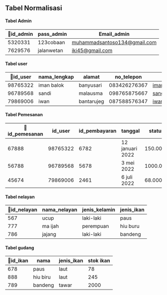 ## Tabel Normalisasi

#### Tabel Admin
|🔑id_admin|pass_admin|Email_admin|
|---|---|---|
|5320331|123cobaan|muhammadsantoso134@gmail.com|
|7629576|jalanwetan|iki45@gmail.com|

#### Tabel user
|🔑id_user|nama_lengkap|alamat|no_telepon|email|password|
|---|---|---|---|---|---|
|98765322|iman balok|banyusari|083426276367|iman123@gmail.com|456789|
|96789568|sandi|malausma|098765875667|sandi031@gmail.com|786457|
|79869006|iwan|bantarujeg|087588576347|iwan678@gmail.com|876413|

#### Tabel Pemesanan
|🔑id_pemesanan|id_user|id_pembayaran|tanggal|status|total_harga|
|---|---|---|---|---|---|
|67888|98765322|6782|12 januari 2022|150.000|
|56788|96789568|5678|3 mei 2022|1000.000|
|45674|79869006|2461|6 juli 2022|68.000|

#### Tabel nelayan
|🔑id_nelayan|nama_nelayan|jenis_kelamin|jenis_ikan|
|---|---|---|---|
|567|ucup|laki-laki|paus|
|777|ma ijah|perempuan|hiu buru|
|786|jajang|laki-laki|bandeng|


#### Tabel gudang
|🔑id_ikan|nama|jenis_ikan|stok ikan|
|---|---|---|---|
|678|paus|laut|78|
|888|hiu biru|laut|245|
|789|bandeng|tawar|2000|

